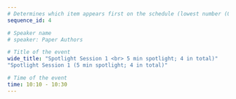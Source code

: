 ```yaml
---
# Determines which item appears first on the schedule (lowest number (0) appears first)
sequence_id: 4

# Speaker name
# speaker: Paper Authors

# Title of the event
wide_title: "Spotlight Session 1 <br> 5 min spotlight; 4 in total)"
"Spotlight Session 1 (5 min spotlight; 4 in total)"

# Time of the event
time: 10:10 - 10:30
---
```

